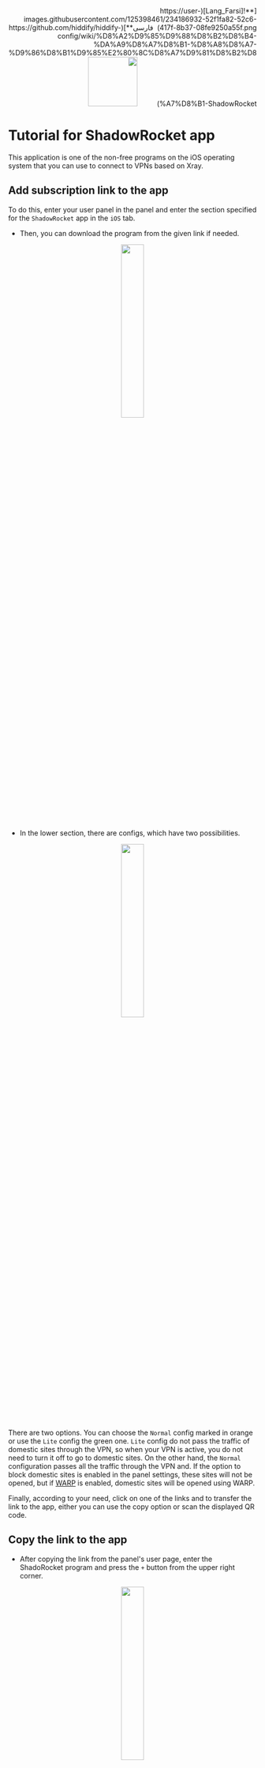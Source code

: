<div dir="rtl" markdown=1>
[**![Lang_Farsi](https://user-images.githubusercontent.com/125398461/234186932-52f1fa82-52c6-417f-8b37-08fe9250a55f.png) &nbsp;فارسی**](https://github.com/hiddify/hiddify-config/wiki/%D8%A2%D9%85%D9%88%D8%B2%D8%B4-%DA%A9%D8%A7%D8%B1-%D8%A8%D8%A7-%D9%86%D8%B1%D9%85%E2%80%8C%D8%A7%D9%81%D8%B2%D8%A7%D8%B1-ShadowRocket)&nbsp;&nbsp;&nbsp;&nbsp;&nbsp;&nbsp;&nbsp;&nbsp;&nbsp;&nbsp;<a href="https://github.com/hiddify/hiddify-config/wiki/All-tutorials-and-videos"><img width="100" src="https://github.com/hiddify/hiddify-config/assets/125398461/8ac5b906-105c-4b98-acf5-0e12e39e33f6" /></a>

</div>

# Tutorial for ShadowRocket app
This application is one of the non-free programs on the iOS operating system that you can use to connect to VPNs based on Xray.

## Add subscription link to the app
To do this, enter your user panel in the panel and enter the section specified for the `ShadowRocket` app in the `iOS` tab.
- Then, you can download the program from the given link if needed.

<div align=center markdown=1>
<img width=30% src="https://github.com/hiddify/hiddify-config/assets/125398461/24520888-2489-499d-b0a4-46c297e9f83f" />
</div>

- In the lower section, there are configs, which have two possibilities.



<div align=center markdown=1>
<img width=30% src="https://github.com/hiddify/hiddify-config/assets/125398461/61500b2d-2947-493e-8a9d-3d8f48cb5e7a" />
</div>

There are two options. You can choose the `Normal` config marked in orange or use the `Lite` config the green one. `Lite` config do not pass the traffic of domestic sites through the VPN, so when your VPN is active, you do not need to turn it off to go to domestic sites. On the other hand, the `Normal` configuration passes all the traffic through the VPN and. If the option to block domestic sites is enabled in the panel settings, these sites will not be opened, but if [WARP](https://github.com/hiddify/hiddify-config/wiki/How-to-activate-WARP-on-the-Hiddify-panel) is enabled, domestic sites will be opened using WARP.

Finally, according to your need, click on one of the links and to transfer the link to the app, either you can use the copy option or scan the displayed QR code.

## Copy the link to the app
- After copying the link from the panel's user page, enter the ShadoRocket program and press the `+` button from the upper right corner.


<div align=center markdown=1>
<img width=30% src="https://github.com/hiddify/hiddify-config/assets/125398461/d116347f-31bc-4ca9-a1fc-bdb9364e5e74" />
</div>

- Then, on the page that opens, set the `Type` to `Subscribe`, and then copy the link in the `URL` field and click `Save`. By saving this link, all connections will be loaded in the program.


<div align=center markdown=1>
<img width=30% src="https://github.com/hiddify/hiddify-config/assets/125398461/c087970e-aebc-479d-8b8a-bc54a78cc7f8" />
</div>

## Add link via QR code
- To do this, click on the scanner button on the main page as shown below.

<div align=center markdown=1>
<img width=30% src="https://github.com/hiddify/hiddify-config/assets/125398461/cee3abfe-db05-4e2c-925d-fa57010d3465" />
</div>


- Then scan the QR Code on the user page. Connections will be added to the app.

## Config test
To test connections, just click on Connectivity Test on the main page of the program.

<div align=center markdown=1>
<img width=30% src="https://github.com/hiddify/hiddify-config/assets/125398461/49a37a3c-b1f7-48ba-91e2-0a4ac7dc3e5f" />
</div>

If you want to test the configurations more realistically, go to `Settings` in the lower menus and then set `Test Method` to `Connect`. Now, if you take a test, more real results will be shown.

<div align=center markdown=1><img width=30% src="https://github.com/hiddify/hiddify-config/assets/125398461/8760fd19-9056-4c0c-a4a0-aeebd728656f" />
</div>


## Update of subscription and configs
If you want to test the configurations more realistically, go to Settings in the lower menus and then set Test Method to Connect. Now, if you take a test, more real results will be shown.


<div align=center markdown=1>
<img width=30% src="https://github.com/hiddify/hiddify-config/assets/125398461/0878e805-a24e-4f19-831a-f526b475db4a" />
</div>


## Subscribe settings
In the `Settings` menu, select the `Subscribe` option at the bottom.


## Automatic update when opening the app
For this, select `Update` on Open in `Subscribe`.


<div align=center markdown=1>
<img width=30% src="https://github.com/hiddify/hiddify-config/assets/125398461/aeb08d16-20d3-424e-8c6d-7d13f06aeb8d" />
</div>


## Automatic update
Turn on the `Auto Background Update` option to automatically update the links at specified time intervals.

<div align=center markdown=1>
<img width=30% src="https://github.com/hiddify/hiddify-config/assets/125398461/97540ef0-399f-4260-85a1-af0c0594533b" />
</div>


## Sort by ping result
If you want to sort the configurations based on the result of the ping test, select the `Sort by ping` option.


<div align=center markdown=1>
<img width=30% src="https://github.com/hiddify/hiddify-config/assets/125398461/afeb9a4d-a12f-49f1-aca7-f5eae5c6bed2" />
</div>


## Prevent IP leakage
To do this, activate the `Disable STUN` option in `Settings` and in the `UDP` section.


<div align=center markdown=1>
<img width=30% src="https://github.com/hiddify/hiddify-config/assets/125398461/3bd81556-4119-4659-8db7-0826bbdbd6ee" />
</div>



## Fix sound problem in some programs
Sometimes it may have happened to you that the sound does not play in some programs like Club House. To fix this problem, you can enter `TCP` from `Settings` and then change your `Fingerprint`.

<div align=center markdown=1>
<img width=30% src="https://github.com/hiddify/hiddify-config/assets/125398461/fe7a7a27-016c-45b9-92b5-2e9427ba165a" />
</div>




## Activate the app shortcut
Enter the `Shortcuts` section from `Settings`. Here, you can set a voice command for different applications, using that voice command, the desired function will be executed, for example, the program will be executed, and so on.

## Activate Killer Switch
For this, enter the `On Demand` section in `Settings`.


<div align=center markdown=1>
<img width=30% src="https://github.com/hiddify/hiddify-config/assets/125398461/af641742-dc91-468e-9135-78de911e6703" />
</div>



#### Always On
By turning this option on, your VPN will always be on.

#### On Demand
By turning on this option, when your internet is interrupted, ShadoRoket will disconnect your entire internet to prevent your original IP from being revealed.

#### Disconnect on Sleep
If you enable this option, the VPN will be disconnected after the phone goes to sleep mode.

## Share connection with other devices
Suppose you have a device that cannot install a VPN and needs to be connected to the free Internet. For this, you can use the connection sharing option in ShadRocket. Enter the `Proxy` section in the `Settings` menu and select `Proxy Share`. If you enable the Enable Share option, your VPN will be shared on the specified IP and port.

<div align=center markdown=1>
<img width=30% src="https://github.com/hiddify/hiddify-config/assets/125398461/d764b726-6ddd-4a5a-aa76-f9ad8165e4f1" />
</div>




To use on another device that is in the same network as your phone, you can enter its proxy settings and enter the IP and port. This device will connect to the free internet without installing any VPN.

## Create load balance
Holding your finger on the home screen and sliding down opens the app's hidden menu.

<div align=center markdown=1>
<img width=30% src="https://github.com/hiddify/hiddify-config/assets/125398461/59872f56-e9ff-4c50-85a0-65ccd488e704" />
</div>



Press the `+` button to create a load balance.

<div align=center markdown=1>
<img width=30% src="https://github.com/hiddify/hiddify-config/assets/125398461/b67bc883-e643-465c-85dc-e6eeb719723c" />
</div>






Give a desired name and set the `Type` to `load-balance`. Then, from the `Policy` section, select the configurations that have better ping or even all configurations. In the `Interval` section, you can specify the time between load balance connection tests. In the `Timeout` section, you can also specify the length of time a connection remains disconnected and is still considered valid. But if it's the first time you set this part, you can set the timer settings to default for now. Finally, save.

<div align=center markdown=1>
<img width=30% src="https://github.com/hiddify/hiddify-config/assets/125398461/be6e132b-d9d4-45ff-ab8a-94b72d764139" />
</div>


Now click on the created load balancer and tap `Test`. With this, the load balance test is performed and its connection is established. By turning ShadowRocket on or off, load balance is also turned on or off.


<div align=center markdown=1>
<img width=30% src="https://github.com/hiddify/hiddify-config/assets/125398461/819da751-8a46-4ab3-88e2-00a5e0b3f724" />
</div>


## Fixed the problem of some sites not opening

If some sites or applications do not open for you or Telegram gifs do not open, make the following settings to fix it.

* Go to the `Settings` menu.

* Enter the `TCP` section.

* Set `TLS` to `Network`.

* Set `Fingerprint` to `Safari15_5`.

* Set `Max Read Length` to `16384`.

* Then go to `Home`.

* Set `Global Routing` to `Proxy`.
